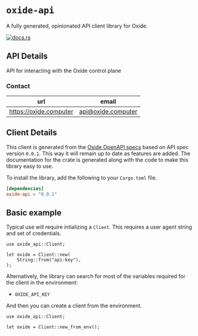 # `oxide-api`

A fully generated, opinionated API client library for Oxide.

[![docs.rs](https://docs.rs/oxide-api/badge.svg)](https://docs.rs/oxide-api)

## API Details

API for interacting with the Oxide control plane



### Contact


| url | email |
|----|----|
| <https://oxide.computer> | api@oxide.computer |



## Client Details

This client is generated from the [Oxide OpenAPI
specs](https://github.com/oxidecomputer/omicron) based on API spec version `0.0.1`. This way it will remain
up to date as features are added. The documentation for the crate is generated
along with the code to make this library easy to use.


To install the library, add the following to your `Cargo.toml` file.

```toml
[dependencies]
oxide-api = "0.0.1"
```

## Basic example

Typical use will require intializing a `Client`. This requires
a user agent string and set of credentials.

```
use oxide_api::Client;

let oxide = Client::new(
    String::from("api-key"),
);
```

Alternatively, the library can search for most of the variables required for
the client in the environment:

- `OXIDE_API_KEY`

And then you can create a client from the environment.

```
use oxide_api::Client;

let oxide = Client::new_from_env();
```
